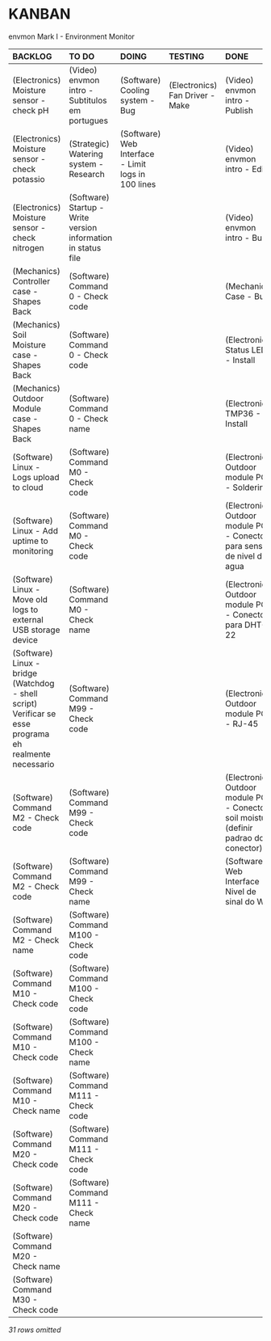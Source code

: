 # KANBAN
envmon Mark I - Environment Monitor

|**BACKLOG**                                                                                           |**TO DO**                                                    |**DOING**                                         |**TESTING**                    |**DONE**                                                                              |
|:-----------------------------------------------------------------------------------------------------|:------------------------------------------------------------|:-------------------------------------------------|:------------------------------|:-------------------------------------------------------------------------------------|
|(Electronics) Moisture sensor - check pH                                                              |(Video) envmon intro - Subtitulos em portugues               |(Software) Cooling system - Bug                   |(Electronics) Fan Driver - Make|(Video) envmon intro - Publish                                                        |
|(Electronics) Moisture sensor - check potassio                                                        |(Strategic) Watering system - Research                       |(Software) Web Interface - Limit logs in 100 lines|                               |(Video) envmon intro - Edit                                                           |
|(Electronics) Moisture sensor - check nitrogen                                                        |(Software) Startup - Write version information in status file|                                                  |                               |(Video) envmon intro - Build                                                          |
|(Mechanics) Controller case - Shapes Back                                                             |(Software) Command 0 - Check code                            |                                                  |                               |(Mechanics) Case - Build                                                              |
|(Mechanics) Soil Moisture case - Shapes Back                                                          |(Software) Command 0 - Check code                            |                                                  |                               |(Electronics) Status LED - Install                                                    |
|(Mechanics) Outdoor Module case - Shapes Back                                                         |(Software) Command 0 - Check name                            |                                                  |                               |(Electronics) TMP36 - Install                                                         |
|(Software) Linux - Logs upload to cloud                                                               |(Software) Command M0 - Check code                           |                                                  |                               |(Electronics) Outdoor module PCD - Soldering                                          |
|(Software) Linux - Add uptime to monitoring                                                           |(Software) Command M0 - Check code                           |                                                  |                               |(Electronics) Outdoor module PCD - Conector para sensor de nivel d agua               |
|(Software) Linux - Move old logs to external USB storage device                                       |(Software) Command M0 - Check name                           |                                                  |                               |(Electronics) Outdoor module PCD - Conector para DHT-22                               |
|(Software) Linux - bridge (Watchdog - shell script) Verificar se esse programa eh realmente necessario|(Software) Command M99 - Check code                          |                                                  |                               |(Electronics) Outdoor module PCD - RJ-45                                              |
|(Software) Command M2 - Check code                                                                    |(Software) Command M99 - Check code                          |                                                  |                               |(Electronics) Outdoor module PCD - Conector soil moisture (definir padrao do conector)|
|(Software) Command M2 - Check code                                                                    |(Software) Command M99 - Check name                          |                                                  |                               |(Software) Web Interface - Nivel de sinal do WiFi                                     |
|(Software) Command M2 - Check name                                                                    |(Software) Command M100 - Check code                         |                                                  |                               |                                                                                      |
|(Software) Command M10 - Check code                                                                   |(Software) Command M100 - Check code                         |                                                  |                               |                                                                                      |
|(Software) Command M10 - Check code                                                                   |(Software) Command M100 - Check name                         |                                                  |                               |                                                                                      |
|(Software) Command M10 - Check name                                                                   |(Software) Command M111 - Check code                         |                                                  |                               |                                                                                      |
|(Software) Command M20 - Check code                                                                   |(Software) Command M111 - Check code                         |                                                  |                               |                                                                                      |
|(Software) Command M20 - Check code                                                                   |(Software) Command M111 - Check name                         |                                                  |                               |                                                                                      |
|(Software) Command M20 - Check name                                                                   |                                                             |                                                  |                               |                                                                                      |
|(Software) Command M30 - Check code                                                                   |                                                             |                                                  |                               |                                                                                      |
*31 rows omitted*

